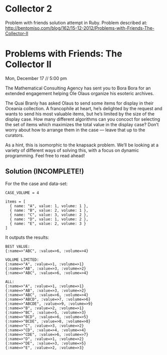 Collector 2
==========

Problem with friends solution attempt in Ruby. Problem described at: http://bentomiso.com/blog/162/15-12-2012/Problems-with-Friends-The-Collector-II

# Problems with Friends: The Collector II

Mon, December 17 // 5:00 pm

The Mathematical Consulting Agency has sent you to Bora Bora for an extended engagement helping Ole Olaus organize his esoteric archives.

The Quai Branly has asked Olaus to send some items for display in their Oceania collection. A francophile at heart, he’s delighted by the request and wants to send his most valuable items, but he’s limited by the size of the display case. How many different algorithms can you concoct for selecting the set of items which maximizes the total value in the display case? Don’t worry about how to arrange them in the case — leave that up to the curators.

As a hint, this is isomorphic to the knapsack problem. We’ll be looking at a variety of different ways of solving this, with a focus on dynamic programming. Feel free to read ahead!

## Solution (INCOMPLETE!)

For the the case and data-set:

	CASE_VOLUME = 4

	items = [
	  { name: "A", value: 1, volume: 1 },
	  { name: "B", value: 2, volume: 1 },
	  { name: "C", value: 3, volume: 2 },
	  { name: "D", value: 1, volume: 2 },
	  { name: "E", value: 2, volume: 3 }
	]

It outputs the results:

	BEST VALUE:
	{:name=>"ABC", :value=>6, :volume=>4}

	VOLUME LIMITED:
	{:name=>"A", :value=>1, :volume=>1}
	{:name=>"AB", :value=>3, :volume=>2}
	{:name=>"ABC", :value=>6, :volume=>4}

	ALL:
	{:name=>"A", :value=>1, :volume=>1}
	{:name=>"AB", :value=>3, :volume=>2}
	{:name=>"ABC", :value=>6, :volume=>4}
	{:name=>"ABCD", :value=>7, :volume=>6}
	{:name=>"ABCDE", :value=>9, :volume=>9}
	{:name=>"B", :value=>2, :volume=>1}
	{:name=>"BC", :value=>5, :volume=>3}
	{:name=>"BCD", :value=>6, :volume=>5}
	{:name=>"BCDE", :value=>8, :volume=>8}
	{:name=>"C", :value=>3, :volume=>2}
	{:name=>"CD", :value=>4, :volume=>4}
	{:name=>"CDE", :value=>6, :volume=>7}
	{:name=>"D", :value=>1, :volume=>2}
	{:name=>"DE", :value=>3, :volume=>5}
	{:name=>"E", :value=>2, :volume=>3}
